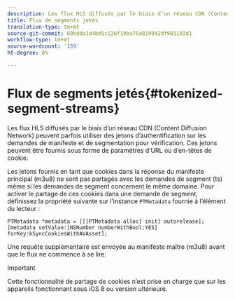 ```yaml
---
description: Les flux HLS diffusés par le biais d’un réseau CDN (Content Diffusion Network) peuvent parfois utiliser des jetons d’authentification sur les demandes de manifeste et de segmentation pour vérification. Ces jetons peuvent être fournis sous forme de paramètres d’URL ou d’en-têtes de cookie.
title: Flux de segments jetés
translation-type: tm+mt
source-git-commit: 89bdda1d4bd5c126f19ba75a819942df901183d1
workflow-type: tm+mt
source-wordcount: '159'
ht-degree: 0%

---
```



# Flux de segments jetés{#tokenized-segment-streams}

Les flux HLS diffusés par le biais d’un réseau CDN (Content Diffusion Network) peuvent parfois utiliser des jetons d’authentification sur les demandes de manifeste et de segmentation pour vérification. Ces jetons peuvent être fournis sous forme de paramètres d’URL ou d’en-têtes de cookie.

Les jetons fournis en tant que cookies dans la réponse du manifeste principal (m3u8) ne sont pas partagés avec les demandes de segment (ts) même si les demandes de segment concernent le même domaine. Pour activer le partage de ces cookies dans une demande de segment, définissez la propriété suivante sur l’instance `PTMetadata` fournie à l’élément du lecteur : 

```
PTMetadata *metadata = [[[PTMetadata alloc] init] autorelease]; 
[metadata setValue:[NSNumber numberWithBool:YES] forKey:kSyncCookiesWithAVAsset]; 
```

Une requête supplémentaire est envoyée au manifeste maître (m3u8) avant que le flux ne commence à se lire.

>[!IMPORTANT]
>
>Cette fonctionnalité de partage de cookies n’est prise en charge que sur les appareils fonctionnant sous iOS 8 ou version ultérieure.

